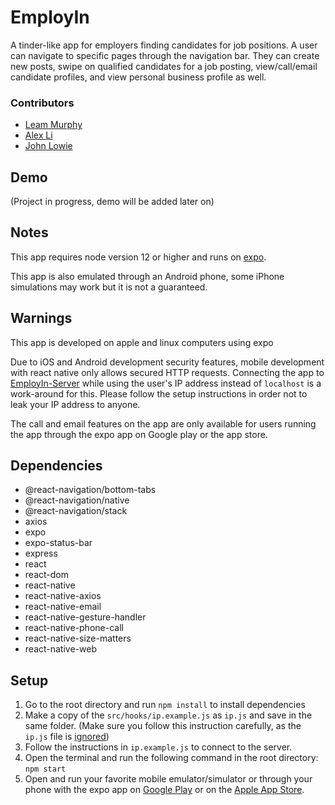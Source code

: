 # EmployIn

A tinder-like app for employers finding candidates for job positions. A user can navigate to specific pages through the navigation bar. They can create new posts, swipe on qualified candidates for a job posting, view/call/email candidate profiles, and view personal business profile as well.

### Contributors

- [Leam Murphy](https://github.com/leammurphy)
- [Alex Li](https://github.com/a-218)
- [John Lowie](https://github.com/JohnLowie4)

## Demo

(Project in progress, demo will be added later on)

## Notes

This app requires node version 12 or higher and runs on [expo](https://expo.dev).

This app is also emulated through an Android phone, some iPhone simulations may work but it is not a guaranteed.

## Warnings

This app is developed on apple and linux computers using expo

Due to iOS and Android development security features, mobile development with react native only allows secured HTTP requests. Connecting the app to [EmployIn-Server](https://github.com/JohnLowie4/EmployIn-Server) while using the user's IP address instead of `localhost` is a work-around for this. Please follow the setup instructions in order not to leak your IP address to anyone.

The call and email features on the app are only available for users running the app through the expo app on Google play or the app store.

## Dependencies

- @react-navigation/bottom-tabs
- @react-navigation/native
- @react-navigation/stack
- axios
- expo
- expo-status-bar
- express
- react
- react-dom
- react-native
- react-native-axios
- react-native-email
- react-native-gesture-handler
- react-native-phone-call
- react-native-size-matters
- react-native-web

## Setup

1. Go to the root directory and run `npm install` to install dependencies
2. Make a copy of the `src/hooks/ip.example.js` as `ip.js` and save in the same folder. (Make sure you follow this instruction carefully, as the `ip.js` file is [ignored](https://github.com/JohnLowie4/EmployIn/blob/master/.gitignore))
3. Follow the instructions in `ip.example.js` to connect to the server.
4. Open the terminal and run the following command in the root directory:
   `npm start`
5. Open and run your favorite mobile emulator/simulator or through your phone with the expo app on [Google Play](https://play.google.com/store/apps/details?id=host.exp.exponent&hl=en_CA&gl=US) or on the [Apple App Store](https://apps.apple.com/ca/app/expo-go/id982107779).
